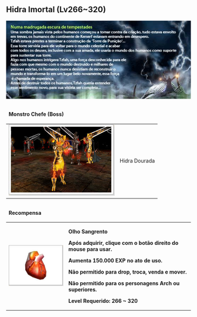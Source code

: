 ## Hidra Imortal (Lv266~320)

<html>
  <head>
    <meta charset="utf-8" />
    <meta name="viewport" content="width=device-width" />
  </head>
  <body>

<p align="center"><img src="https://github.com/RonierBastos/Coisas-de-Wyd/blob/master/Guias%20WYD%20BR/Iniciante/Quests/350%20Quests/Quests-files/Ressurreicao-do-Cavaleiro-files/wyd_img_ressureicao-do-cavaleiro-negro-1.jpg?raw=true"/></p>

<table border="0" cellpadding="0" cellspacing="0">
	<thead>
	<tr>
		<td colspan="2"><p><strong>Monstro Chefe (Boss)</strong></p></td>
	</tr>
	</thead>
	<tbody>		
	<tr>						
		<td><img src="https://github.com/RonierBastos/Coisas-de-Wyd/blob/master/Guias%20WYD%20BR/Iniciante/Quests/350%20Quests/Quests-files/Ressurreicao-do-Cavaleiro-files/wyd_img_ressureicao-do-cavaleiro-negro-2.jpg?raw=true"></td>
		<td><p class="negrito">Hidra Dourada</p></td>
	</tr>
	</tbody>
</table>

<table border="0" cellpadding="0" cellspacing="0">
	<thead>
	<tr>
		<td colspan="2"><p><strong>Recompensa</strong></p></td>
	</tr>
	</thead>
	<tbody>		
	<tr>						
		<td><img src="https://github.com/RonierBastos/Coisas-de-Wyd/blob/master/Guias%20WYD%20BR/Iniciante/Quests/350%20Quests/Quests-files/Ressurreicao-do-Cavaleiro-files/wyd_img_ressureicao-do-cavaleiro-negro-3.jpg?raw=true"></td>
		<td><p><strong>Olho Sangrento</p>
			<p>Após adquirir, clique com o botão direito do mouse para usar.</p>
			<p>Aumenta 150.000 EXP no ato de uso.</p>
			<p>Não permitido para drop, troca, venda e mover.</p>
			<p>Não permitido para os personagens Arch ou superiores.</p>
			<p>Level Requerido: 266 ~ 320</p></td>
	</tr>
	</tbody>
</table>
  </body>
</html>

